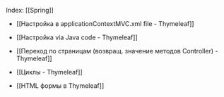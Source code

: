 
Index: [[Spring]]

- [[Настройка в applicationContextMVC.xml file - Thymeleaf]]
- [[Настройка via Java code - Thymeleaf]]

- [[Переход по страницам (возвращ. значение методов Controller) - Thymeleaf]]
- [[Циклы - Thymeleaf]]
- [[HTML формы в Thymeleaf]]